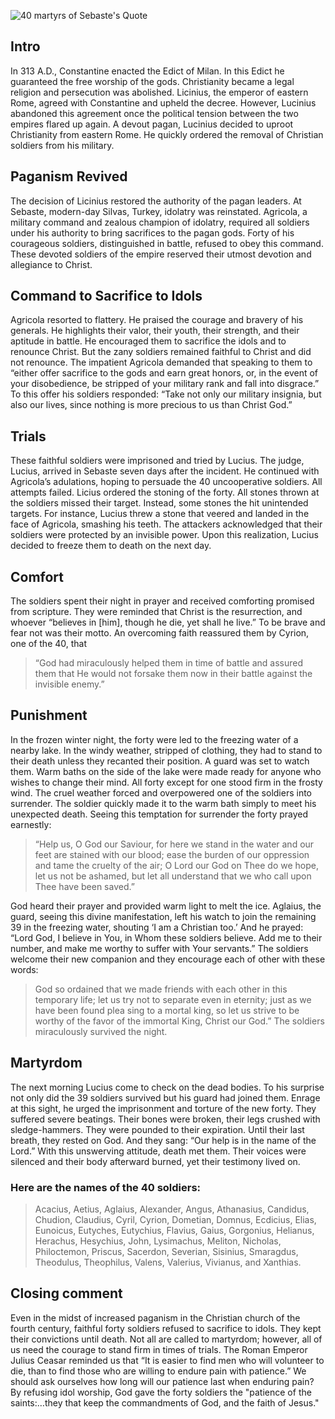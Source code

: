 <!--properties
title=40 martyrs of Sebaste
id=w7meEcrH8P
authorKey=wendly
image=https://inquisitionreturns.com/img/sebaste.jpg
publish=true
summary=Even in the midst of increased paganism in the Christian church of the fourth century, a faithful forty refused to sacrifice to idols. They kept their convictions until death. All are not called to martyrdom; however, we all need the courage to stand firm in times of trials.
created=Tue May 17 2016 07:37:59 GMT+0300 (EEST)
publishDate=Tue May 17 2016 07:37:59 GMT+0300 (EEST)
updated=Mon Mar 06 2017 00:57:44 GMT+0200 (EET)
searches=
-->

![40 martyrs of Sebaste's Quote](https://inquisitionreturns.com/img/sebaste.jpg)
## Intro
In 313 A.D., Constantine enacted the Edict of Milan. In this Edict he guaranteed the free worship of the gods. Christianity became a legal religion and persecution was abolished. Licinius, the emperor of eastern Rome, agreed with Constantine and upheld the decree. However, Lucinius abandoned this agreement once the political tension between the two empires flared up again. A devout pagan, Lucinius decided to uproot Christianity from eastern Rome. He quickly ordered the removal of Christian soldiers from his military.

## Paganism Revived
The decision of Licinius restored the authority of the pagan leaders. At Sebaste, modern-day Silvas, Turkey, idolatry was reinstated. Agricola, a military command and zealous champion of idolatry, required all soldiers under his authority to bring sacrifices to the pagan gods. Forty of his courageous soldiers, distinguished in battle, refused to obey this command. These devoted soldiers of the empire reserved their utmost devotion and allegiance to Christ. 

## Command to Sacrifice to Idols
Agricola resorted to flattery. He praised the courage and bravery of his generals. He highlights their valor, their youth, their strength, and their aptitude in battle. He encouraged them to sacrifice the idols and to renounce Christ. But the zany soldiers remained faithful to Christ and did not renounce. The impatient Agricola demanded that speaking to them to “either offer sacrifice to the gods and earn great honors, or, in the event of your disobedience, be stripped of your military rank and fall into disgrace.” To this offer his soldiers responded: “Take not only our military insignia, but also our lives, since nothing is more precious to us than Christ God.”

## Trials
These faithful soldiers were imprisoned and tried by Lucius. The judge, Lucius, arrived in Sebaste seven days after the incident. He continued with Agricola’s adulations, hoping to persuade the 40 uncooperative soldiers. All attempts failed. Licius ordered the stoning of the forty. All stones thrown at the soldiers missed their target. Instead, some stones the hit unintended targets. For instance, Lucius threw a stone that veered and landed in the face of Agricola, smashing his teeth. The attackers acknowledged that their soldiers were protected by an invisible power. Upon this realization, Lucius decided to freeze them to death on the next day.

## Comfort
The soldiers spent their night in prayer and received comforting promised from scripture. They were reminded that Christ is the resurrection, and whoever “believes in [him], though he die, yet shall he live.” To be brave and fear not was their motto. An overcoming faith reassured them by Cyrion, one of the 40, that
> “God had miraculously helped them in time of battle and assured them that He would not forsake them now in their battle against the invisible enemy.”

## Punishment
In the frozen winter night, the forty were led to the freezing water of a nearby lake. In the windy weather, stripped of clothing, they had to stand to their death unless they recanted their position. A guard was set to watch them. Warm baths on the side of the lake were made ready for anyone who wishes to change their mind. All forty except for one stood firm in the frosty wind. The cruel weather forced and overpowered one of the soldiers into surrender. The soldier quickly made it to the warm bath simply to meet his unexpected death. Seeing this temptation for surrender the forty prayed earnestly:
> “Help us, O God our Saviour, for here we stand in the water and our feet are stained with our blood; ease the burden of our oppression and tame the cruelty of the air; O Lord our God on Thee do we hope, let us not be ashamed, but let all understand that we who call upon Thee have been saved.”

God heard their prayer and provided warm light to melt the ice. Aglaius, the guard, seeing this divine manifestation, left his watch to join the remaining 39 in the freezing water, shouting ‘I am a Christian too.’ And he prayed: “Lord God, I believe in You, in Whom these soldiers believe. Add me to their number, and make me worthy to suffer with Your servants.” The soldiers welcome their new companion and they encourage each of other with these words:
> God so ordained that we made friends with each other in this temporary life; let us try not to separate even in eternity; just as we have been found plea sing to a mortal king, so let us strive to be worthy of the favor of the immortal King, Christ our God.” The soldiers miraculously survived the night.

## Martyrdom
The next morning Lucius come to check on the dead bodies. To his surprise not only did the 39 soldiers survived but his guard had joined them. Enrage at this sight, he urged the imprisonment and torture of the new forty. They suffered severe beatings. Their bones were broken, their legs crushed with sledge-hammers. They were pounded to their expiration. Until their last breath, they rested on God. And they sang: “Our help is in the name of the Lord.” With this unswerving attitude, death met them. Their voices were silenced and their body afterward burned, yet their testimony lived on.

### Here are the names of the 40 soldiers:
> Acacius, Aetius, Aglaius, Alexander, Angus, Athanasius, Candidus, Chudion, Claudius, Cyril, Cyrion, Dometian, Domnus, Ecdicius, Elias, Eunoicus, Eutyches, Eutychius, Flavius, Gaius, Gorgonius, Helianus, Herachus, Hesychius, John, Lysimachus, Meliton, Nicholas, Philoctemon, Priscus, Sacerdon, Severian, Sisinius, Smaragdus, Theodulus, Theophilus, Valens, Valerius, Vivianus, and Xanthias.

## Closing comment
Even in the midst of increased paganism in the Christian church of the fourth century,  faithful forty soldiers refused to sacrifice to idols. They kept their convictions until death. Not all are called to martyrdom; however, all of us need the courage to stand firm in times of trials. The Roman Emperor Julius Ceasar reminded us that “It is easier to find men who will volunteer to die, than to find those who are willing to endure pain with patience.” We should ask ourselves how long will our patience last when enduring pain? By refusing idol worship, God gave the forty soldiers the "patience of the saints:…they that keep the commandments of God, and the faith of Jesus."
